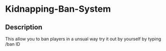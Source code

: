 # Kidnapping-Ban-System

## Description
This allow you to ban players in a unsual way try it out by yourself by typing /ban ID
